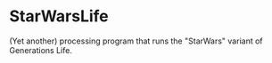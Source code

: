 # StarWarsLife
(Yet another) processing program that runs the "StarWars" variant of Generations Life.

